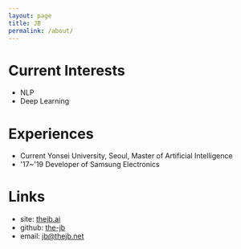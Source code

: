 ```yaml
---
layout: page
title: JB
permalink: /about/
---
```


# Current Interests

- NLP
- Deep Learning

# Experiences

- Current Yonsei University, Seoul, Master of Artificial Intelligence
- '17~'19 Developer of Samsung Electronics

# Links

- site: [thejb.ai](https://thejb.ai)
- github: [the-jb](https://github.com/the-jb)
- email: [jb@thejb.net](mailto:jb@thejb.net)
